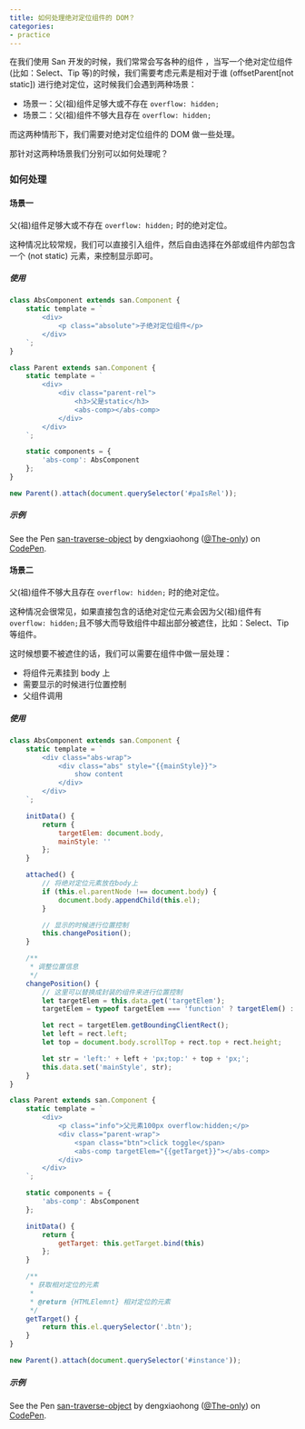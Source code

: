 ```yaml
---
title: 如何处理绝对定位组件的 DOM？
categories:
- practice
---
```


在我们使用 San 开发的时候，我们常常会写各种的组件 ，当写一个绝对定位组件(比如：Select、Tip 等)的时候，我们需要考虑元素是相对于谁 (offsetParent[not static]) 进行绝对定位，这时候我们会遇到两种场景：

- 场景一：父(祖)组件足够大或不存在 `overflow: hidden;`
- 场景二：父(祖)组件不够大且存在 `overflow: hidden;`

而这两种情形下，我们需要对绝对定位组件的 DOM 做一些处理。

那针对这两种场景我们分别可以如何处理呢？

### 如何处理

#### 场景一
父(祖)组件足够大或不存在 `overflow: hidden;` 时的绝对定位。

这种情况比较常规，我们可以直接引入组件，然后自由选择在外部或组件内部包含一个 (not static) 元素，来控制显示即可。

##### 使用

```javascript
class AbsComponent extends san.Component {
    static template = `
        <div>
            <p class="absolute">子绝对定位组件</p>
        </div>
    `;
}

class Parent extends san.Component {
    static template = `
        <div>
            <div class="parent-rel">
                <h3>父是static</h3>
                <abs-comp></abs-comp>
            </div>
        </div>
    `;

    static components = {
        'abs-comp': AbsComponent
    };
}

new Parent().attach(document.querySelector('#paIsRel'));
```

##### 示例
<p
    data-height="365"
    data-theme-id="dark"
    data-slug-hash="EvbQQd"
    data-default-tab="js,result"
    data-user="The-only"
    data-embed-version="2"
    data-pen-title="san-traverse-object"
    class="codepen">See the Pen
        <a href="https://codepen.io/The-only/pen/EvbQQd">san-traverse-object</a>
        by dengxiaohong (<a href="https://codepen.io/The-only">@The-only</a>)
        on <a href="https://codepen.io">CodePen</a>.
</p>


#### 场景二
父(祖)组件不够大且存在 `overflow: hidden;` 时的绝对定位。

这种情况会很常见，如果直接包含的话绝对定位元素会因为父(祖)组件有`overflow: hidden;`且不够大而导致组件中超出部分被遮住，比如：Select、Tip 等组件。

这时候想要不被遮住的话，我们可以需要在组件中做一层处理：

- 将组件元素挂到 body 上
- 需要显示的时候进行位置控制
- 父组件调用

##### 使用
```javascript
class AbsComponent extends san.Component {
    static template = `
        <div class="abs-wrap">
            <div class="abs" style="{{mainStyle}}">
                show content
            </div>
        </div>
    `;

    initData() {
        return {
            targetElem: document.body,
            mainStyle: ''
        };
    }

    attached() {
        // 将绝对定位元素放在body上
        if (this.el.parentNode !== document.body) {
            document.body.appendChild(this.el);
        }

        // 显示的时候进行位置控制
        this.changePosition();
    }

    /**
     * 调整位置信息
     */
    changePosition() {
        // 这里可以替换成封装的组件来进行位置控制
        let targetElem = this.data.get('targetElem');
        targetElem = typeof targetElem === 'function' ? targetElem() : targetElem;

        let rect = targetElem.getBoundingClientRect();
        let left = rect.left;
        let top = document.body.scrollTop + rect.top + rect.height;

        let str = 'left:' + left + 'px;top:' + top + 'px;';
        this.data.set('mainStyle', str);
    }
}

class Parent extends san.Component {
    static template = `
        <div>
            <p class="info">父元素100px overflow:hidden;</p>
            <div class="parent-wrap">
                <span class="btn">click toggle</span>
                <abs-comp targetElem="{{getTarget}}"></abs-comp>
            </div>
        </div>
    `;

    static components = {
        'abs-comp': AbsComponent
    };

    initData() {
        return {
            getTarget: this.getTarget.bind(this)
        };
    }

    /**
     * 获取相对定位的元素
     *
     * @return {HTMLElemnt} 相对定位的元素
     */
    getTarget() {
        return this.el.querySelector('.btn');
    }
}

new Parent().attach(document.querySelector('#instance'));
```
##### 示例
<p
    data-height="365"
    data-theme-id="dark"
    data-slug-hash="VzMjNQ"
    data-default-tab="js,result"
    data-user="The-only"
    data-embed-version="2"
    data-pen-title="san-traverse-object"
    class="codepen">See the Pen
        <a href="https://codepen.io/The-only/pen/VzMjNQ">san-traverse-object</a>
        by dengxiaohong (<a href="https://codepen.io/The-only">@The-only</a>)
        on <a href="https://codepen.io">CodePen</a>.
</p>
<script async src="https://production-assets.codepen.io/assets/embed/ei.js"></script>
